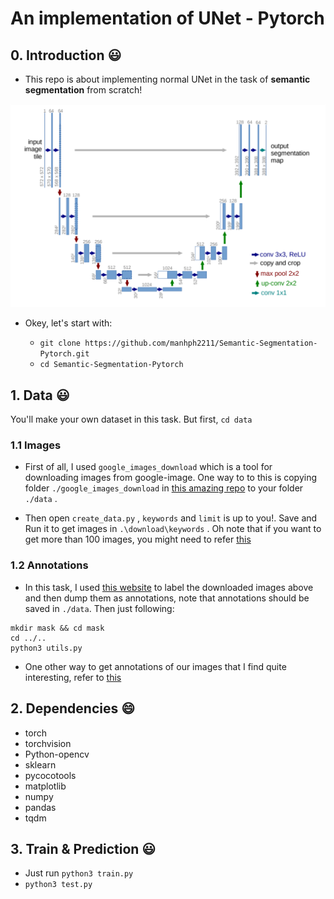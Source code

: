 # An implementation of UNet - Pytorch

## 0. Introduction :smiley:

- This repo is about implementing normal UNet in the task of **semantic segmentation** from scratch!

![alt text](https://github.com/manhph2211/Semantic-Segmentation-Pytorch/blob/main/UNet.png)


- Okey, let's start with:

  - `git clone https://github.com/manhph2211/Semantic-Segmentation-Pytorch.git` 
  - `cd Semantic-Segmentation-Pytorch`


## 1. Data :smiley:

You'll make your own dataset in this task. But first, `cd data`

### 1.1 Images 

- First of all, I used `google_images_download` which is a tool for downloading images from google-image. One way to to this is copying folder `./google_images_download` in [this amazing repo](https://github.com/hardikvasa/google-images-download) to your folder `./data` . 

- Then open `create_data.py` , `keywords` and `limit` is up to you!. Save and Run it to get images in `.\download\keywords` . Oh note that if you want to get more than 100 images, you might need to refer [this](https://github.com/hardikvasa/google-images-download/issues/53)

### 1.2 Annotations 

- In this task, I used [this website](https://cvat.org/) to label the downloaded images above and then dump them as annotations, note that annotations should be saved in `./data`. Then just following:
```
mkdir mask && cd mask
cd ../..
python3 utils.py
```

- One other way to get annotations of our images that I find quite interesting, refer to [this](https://github.com/abreheret/PixelAnnotationTool?fbclid=IwAR1va_pH7DMsCWKkftSeGP7SGkGPS4TB_0ZPKHHHXqe8Ute-ovLdqe1q0O0)

## 2. Dependencies :smile:

- torch
- torchvision
- Python-opencv
- sklearn
- pycocotools
- matplotlib
- numpy
- pandas
- tqdm

## 3. Train & Prediction  :smiley:

- Just run `python3 train.py`
- `python3 test.py`
